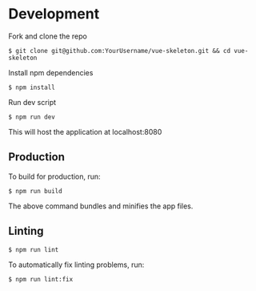 # Development

Fork and clone the repo

``$ git clone git@github.com:YourUsername/vue-skeleton.git && cd vue-skeleton``

Install npm dependencies

``$ npm install``

Run dev script

``$ npm run dev``

This will host the application at localhost:8080

## Production

To build for production, run:

``$ npm run build``

The above command bundles and minifies the app files.

## Linting

``$ npm run lint``

To automatically fix linting problems, run:

``$ npm run lint:fix``
